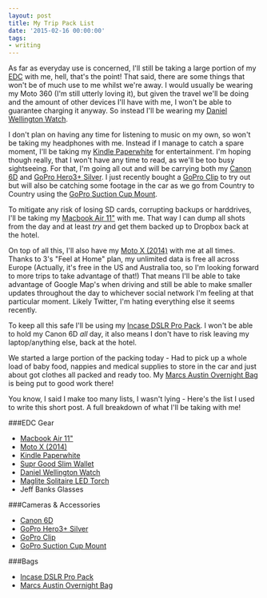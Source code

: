 ```yaml
---
layout: post
title: My Trip Pack List
date: '2015-02-16 00:00:00'
tags:
- writing
---
```


As far as everyday use is concerned, I'll still be taking a large portion of my [EDC](/everyday-carry/) with me, hell, that's the point! That said, there are some things that won't be of much use to me whilst we're away. I would usually be wearing my Moto 360 (I'm still utterly loving it), but given the travel we'll be doing and the amount of other devices I'll have with me, I won't be able to guarantee charging it anyway. So instead I'll be wearing my [Daniel Wellington Watch](http://www.danielwellington.com/us/classic-st-andrews).

I don't plan on having any time for listening to music on my own, so won't be taking my headphones with me. Instead if I manage to catch a spare moment, I'll be taking my [Kindle Paperwhite](http://www.amazon.com/Kindle-Paperwhite-Resolution-Display-Next-Gen/dp/B00JG8H09Q/ref=sr_1_3?ie=UTF8&qid=1408171706&sr=8-3&keywords=kindle) for entertainment. I'm hoping though really, that I won't have any time to read, as we'll be too busy sightseeing. For that, I'm going all out and will be carrying both my [Canon 6D](http://www.amazon.co.uk/Canon-Digital-Camera-Body-Only/dp/B009C8T05C/ref=sr_1_1?ie=UTF8&qid=1424291283&sr=8-1&keywords=canon+6d) and [GoPro Hero3+ Silver](http://www.amazon.co.uk/GoPro-Silver-Edition-Camera-Camcorder/dp/B00F3F0EIU/ref=sr_1_1?ie=UTF8&qid=1424291325&sr=8-1&keywords=gopro+hero+3%2B+silver). I just recently bought a [GoPro Clip](http://www.amazon.co.uk/XCSOURCE%C2%AE-degree-Backpack-Rec-Mounts-OS102/dp/B00KMMGG2C/ref=sr_1_1?ie=UTF8&qid=1424291393&sr=8-1&keywords=gopro+clip) to try out but will also be catching some footage in the car as we go from Country to Country using the [GoPro Suction Cup Mount](http://www.amazon.co.uk/GoPro-Suction-Cup-for-Camera/dp/B00F19Q7YI/ref=sr_1_1?ie=UTF8&qid=1424291365&sr=8-1&keywords=gopro+suction+cup).

To mitigate any risk of losing SD cards, corrupting backups or harddrives, I'll be taking my [Macbook Air 11"](http://www.amazon.co.uk/Apple-MacBook-11-inch-Laptop-1-4GHz/dp/B00K1VXAZ0/ref=sr_1_1?ie=UTF8&qid=1423421214&sr=8-1&keywords=macbook+air+11&linkCode=as2&tag=saclabme-20) with me. That way I can dump all shots from the day and at least *try* and get them backed up to Dropbox back at the hotel.

On top of all this, I'll also have my [Moto X (2014)](http://www.amazon.co.uk/Motorola-Moto-Sim-Free-Smartphone-Black-Leather/dp/B00NBU1N2A/ref=sr_1_2?s=electronics&ie=UTF8&qid=1423422560&sr=1-2&keywords=Motorola+Moto+X%2B1) with me at all times. Thanks to 3's "Feel at Home" plan, my unlimited data is free all across Europe (Actually, it's free in the US and Australia too, so I'm looking forward to more trips to take advantage of that!) That means I'll be able to take advantage of Google Map's when driving and still be able to make smaller updates throughout the day to whichever social network I'm feeling at that particular moment. Likely Twitter, I'm hating everything else it seems recently.

To keep all this safe I'll be using my [Incase DSLR Pro Pack](https://www.goincase.com/shop/bags/incase-dslr-pro-pack/black/). I won't be able to hold my Canon 6D *all* day, it also means I don't have to risk leaving my laptop/anything else, back at the hotel.

We started a large portion of the packing today - Had to pick up a whole load of baby food, nappies and medical supplies to store in the car and just about got clothes all packed and ready too. My [Marcs Austin Overnight Bag](http://www.marcs.com.au/product-detail.html?styl=17355&clr=BLACK&cat=215) is being put to good work there!

You know, I said I make too many lists, I wasn't lying - Here's the list I used to write this short post. A full breakdown of what I'll be taking with me!

###EDC Gear

- [Macbook Air 11"](http://www.amazon.co.uk/Apple-MacBook-11-inch-Laptop-1-4GHz/dp/B00K1VXAZ0/ref=sr_1_1?ie=UTF8&qid=1423421214&sr=8-1&keywords=macbook+air+11&linkCode=as2&tag=saclabme-20)  
- [Moto X (2014)](http://www.amazon.co.uk/Motorola-Moto-Sim-Free-Smartphone-Black-Leather/dp/B00NBU1N2A/ref=sr_1_2?s=electronics&ie=UTF8&qid=1423422560&sr=1-2&keywords=Motorola+Moto+X%2B1)  
- [Kindle Paperwhite](http://www.amazon.com/Kindle-Paperwhite-Resolution-Display-Next-Gen/dp/B00JG8H09Q/ref=sr_1_3?ie=UTF8&qid=1408171706&sr=8-3&keywords=kindle)  
- [Supr Good Slim Wallet](http://www.suprgood.com/collections/slim-wallet/products/slim-wallet-black)  
- [Daniel Wellington Watch](http://www.danielwellington.com/us/classic-st-andrews)  
- [Maglite Solitaire LED Torch](http://www.amazon.co.uk/Maglite-Solitaire-LED-Blisterpack-Flashlight/dp/B009TC5XTI/ref=sr_1_1?s=diy&ie=UTF8&qid=1424293134&sr=1-1&keywords=maglite+solitaire+led)
- Jeff Banks Glasses

###Cameras & Accessories

- [Canon 6D](http://www.amazon.co.uk/Canon-Digital-Camera-Body-Only/dp/B009C8T05C/ref=sr_1_1?ie=UTF8&qid=1424291283&sr=8-1&keywords=canon+6d)  
- [GoPro Hero3+ Silver](http://www.amazon.co.uk/GoPro-Silver-Edition-Camera-Camcorder/dp/B00F3F0EIU/ref=sr_1_1?ie=UTF8&qid=1424291325&sr=8-1&keywords=gopro+hero+3%2B+silver)  
- [GoPro Clip](http://www.amazon.co.uk/XCSOURCE%C2%AE-degree-Backpack-Rec-Mounts-OS102/dp/B00KMMGG2C/ref=sr_1_1?ie=UTF8&qid=1424291393&sr=8-1&keywords=gopro+clip)  
- [GoPro Suction Cup Mount](http://www.amazon.co.uk/GoPro-Suction-Cup-for-Camera/dp/B00F19Q7YI/ref=sr_1_1?ie=UTF8&qid=1424291365&sr=8-1&keywords=gopro+suction+cup)  

###Bags

- [Incase DSLR Pro Pack](https://www.goincase.com/shop/bags/incase-dslr-pro-pack/black/)
- [Marcs Austin Overnight Bag](http://www.marcs.com.au/product-detail.html?styl=17355&clr=BLACK&cat=215)

